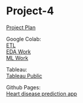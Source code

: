 # Project-4  
  
[Project Plan](Documents/UofT-Project04-Plan.pdf)  
  
Google Colab:  
[ETL](https://colab.research.google.com/drive/1GpQ29JKaLhXdqncHfyx6sBMs4xKNJHgV?usp=sharing)  
[EDA Work](https://colab.research.google.com/drive/1XUSxIBGcxdADNkhOIuPoS6MyIlEaA7nr?usp=sharing)  
[ML Work](https://colab.research.google.com/drive/114IJn53fqlRZWbhUOkqoIbAn23Wv0SmR?usp=sharing)  

Tableau:  
[Tableau Public](https://public.tableau.com/views/Project4-HeartDisease/Story1?:language=en-US&publish=yes&:display_count=n&:origin=viz_share_link)  
  
Github Pages:  
[Heart disease prediction app](https://johnjamescad.github.io/Project-4/)  
  